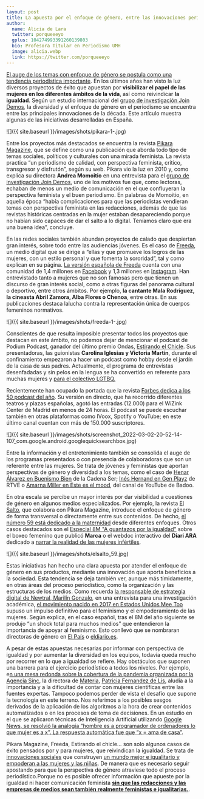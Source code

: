 ```yaml
---
layout: post
title: La apuesta por el enfoque de género, entre las innovaciones periodísticas más importantes de la década
author:
  name: Alicia de Lara
  twitter: porqueeeyo
  gplus: 104274993391260139803 
  bio: Profesora Titular en Periodismo UMH
  image: alicia.webp
  link: https://twitter.com/porqueeeyo
---
```

[El auge de los temas con enfoque de género se postula como una tendencia periodística importante](https://revistas.ucm.es/index.php/INFE/article/view/54975). En los últimos años han visto la luz diversos proyectos de éxito que apuestan por **visibilizar el papel de las mujeres en los diferentes ámbitos de la vida**, así como reivindicar **la igualdad**. Según un estudio internacional del [grupo de investigación Join Demos](https://innovations-in-journalism.com/)*,* la diversidad y el enfoque de género en el periodismo se encuentra entre las principales innovaciones de la década. Este artículo muestra algunas de las iniciativas desarrolladas en España.

![]({{ site.baseurl }}/images/shots/pikara-1-.jpg)

Entre los proyectos más destacados se encuentra la revista [Pikara Magazine](https://www.pikaramagazine.com/), que se define como una publicación que aborda todo tipo de temas sociales, políticos y culturales con una mirada feminista. La revista practica “un periodismo de calidad, con perspectiva feminista, crítico, transgresor y disfrutón”, según su web. Pikara vio la luz en 2010 y, como explica su directora **Andrea Momoitio** en una entrevista para el [grupo de investigación Join Demos](https://innovations-in-journalism.com/), uno de los motivos fue que, como lectoras, echaban de menos un medio de comunicación en el que confluyeran la perspectiva feminista y el buen periodismo. En palabras de Momoitio, en aquella época “había complicaciones para que las periodistas vendieran temas con perspectiva feminista en las redacciones, además de que las revistas históricas centradas en la mujer estaban desapareciendo porque no habían sido capaces de dar el salto a lo digital. Teníamos claro que era una buena idea”, concluye.

En las redes sociales también abundan proyectos de calado que despiertan gran interés, sobre todo entre las audiencias jóvenes. Es el caso de [Freeda](http://www.freedamedia.com/?fbclid=IwAR0aoTlLB35_D4zpJ9DXRe8PxUdwYKMPDT5ONKGC_O6m_DkXiNY_j_cJbsY), un medio digital que se dirige a “ellas y que promueve los logros de las mujeres, con un estilo personal y que fomenta la sororidad”, tal y como explican en su página. [La versión española de Freeda](https://www.instagram.com/freeda_es/?hl=en) cuenta con una comunidad de 1,4 millones en [Facebook](https://www.facebook.com/freedaesp) y 1,3 millones en [Instagram](https://www.instagram.com/freeda_es/?hl=en). Han entrevistado tanto a mujeres que no son famosas pero que tienen un discurso de gran interés social, como a otras figuras del panorama cultural o deportivo, entre otros ámbitos. Por ejemplo, **la cantante Mala Rodríguez, la cineasta Abril Zamora, Alba Flores o Chenoa**, entre otras. En sus publicaciones destaca lalucha contra la representación única de cuerpos femeninos normativos.

![]({{ site.baseurl }}/images/shots/freeda-1-.jpg)

Conscientes de que resulta imposible presentar todos los proyectos que destacan en este ámbito, no podemos dejar de mencionar el podcast de Podium Podcast, ganador del último premio Ondas, [Estirando el Chicle](https://www.podiumpodcast.com/estirando-el-chicle/). Sus presentadoras, las guionistas **Carolina Iglesias y Victoria Martín**, durante el confinamiento empezaron a hacer un podcast como hobby desde el jardín de la casa de sus padres. Actualmente, el programa de entrevistas desenfadadas y sin pelos en la lengua se ha convertido en referente para muchas mujeres y [para el colectivo LGTBQ.](https://www.google.com/url?sa=t&source=web&rct=j&url=https://www.servimedia.es/noticias/2155239&ved=2ahUKEwiRjvH4wan2AhUkyoUKHYzSD6YQFnoECA4QAQ&usg=AOvVaw2U8_oPeCiLz5lsLBXyDGkz)

Recientemente han ocupado la portada que la revista [Forbes dedica a los 50 podcast del año](https://www.google.com/url?sa=t&source=web&rct=j&url=https://forbes.es/podcast/140866/estirando-el-chicle-mas-que-validas/&ved=2ahUKEwjPxtr1vqn2AhVkzoUKHYdlDaYQFnoECEAQAQ&usg=AOvVaw3fMSIXa6L_5hzKoHuL9uqy). Su versión en directo, que ha recorrido diferentes teatros y plazas españolas, agotó las entradas (12.000) para el WiZink Center de Madrid en menos de 24 horas. El podcast se puede escuchar también en otras plataformas como IVoox, Spotify o YouTube; en este último canal cuentan con más de 150.000 suscriptores.

![]({{ site.baseurl }}/images/shots/screenshot_2022-03-02-20-52-14-107_com.google.android.googlequicksearchbox.jpg)

Entre la información y el entretenimiento también se consolida el auge de los programas presentados o con presencia de colaboradoras que son un referente entre las mujeres. Se trata de jóvenes y feministas que aportan perspectivas de género y diversidad a los temas, como el caso de [Henar Álvarez en Buenismo Bien](https://cadenaser.com/programa/2021/11/26/buenismo_bien/1637919870_336003.html) de la Cadena Ser; [Inés Hernand en Gen Playz](https://www.google.com/url?sa=t&source=web&rct=j&url=https://www.rtve.es/playz/gen-playz/&ved=2ahUKEwjXwoPXwqn2AhXRx4UKHZNaBKUQFnoECAUQAQ&usg=AOvVaw0q6nYNjAzSdZnRLUdAT9xH) de RTVE o [Amarna Miller en Este es el mood](https://www.elespanol.com/corazon/famosos/20201112/amarna-miller-siempre-cabida-alguien-hablar-poliamor/535196823_0.html), del canal de YouTube de Badoo.

En otra escala se percibe un mayor interés por dar visibilidad a cuestiones de género en algunos medios especializados. Por ejemplo, la revista [El Salto](https://www.elsaltodiario.com/), que colabora con Pikara Magazine, introduce el enfoque de género de forma transversal o directamente entre sus contenidos. De hecho, [el número 59 está dedicado a la maternidad](https://tienda.elsaltodiario.com/producto/el-salto-n-59/) desde diferentes enfoques. Otros casos destacados son el [Especial 8M "A guantazos por la igualdad"](https://www.marca.com/boxeo/combates-femeninos-liberacion-mujer.html) sobre el boxeo femenino que publicó **Marca** o el webdoc interactivo del **Diari ARA** dedicado a [narrar la realidad de las mujeres infértiles](https://es.ara.cat/media/ara-nominado-premios-laus-interactivo-infertilidad-cara-maternidad_1_3989807.html).

![]({{ site.baseurl }}/images/shots/elsalto_59.jpg)

Estas iniciativas han hecho una clara apuesta por atender el enfoque de género en sus productos, mediante una innovación que aporta beneficios a la sociedad. Esta tendencia se deja también ver, aunque más tímidamente, en otras áreas del proceso periodístico, como la organización y las estructuras de los medios. Como recuerda [la responsable de estrategia digital de Newtral, Marilín Gonzalo](https://es.linkedin.com/in/mariling/es)*,* en una entrevista para una investigación académica, [el movimiento nacido en 2017 en Estados Unidos Mee Too](https://es.wikipedia.org/wiki/Me_Too_(movimiento)) supuso un impulso definitivo para el feminismo y el empoderamiento de las mujeres. Según explica, en el caso español, tras el 8M del año siguiente se produjo “un shock total para muchos medios” que entendieron la importancia de apoyar al feminismo. Esto conllevó que se nombraran directoras de género en [El País](https://elpais.com/politica/2018/05/11/actualidad/1526063643_313967.html) o [eldiario.es](https://www.eldiario.es/redaccion/redactora-jefa-genero-eldiario-ana-requena-gana-premio-mujeres-seguir_132_6369503.html).

A pesar de estas apuestas necesarias por informar con perspectiva de igualdad y por aumentar la diversidad en los equipos, todavía queda mucho por recorrer en lo que a igualdad se refiere. Hay obstáculos que suponen una barrera para el ejercicio periodístico a todos los niveles. Por ejemplo, e[n una mesa redonda sobre la cobertura de la pandemia organizada por la Agencia Sinc](https://www.agenciasinc.es/Noticias/La-agencia-SINC-organiza-el-ciclo-de-debates-online-Lecciones-de-un-ano-de-periodismo-en-pandemia), la directora de [Materia](http://esmateria.com/), [Patricia Fernandez de Lis](https://elpais.com/sociedad/modelo-de-suscripcion/2021-02-18/patricia-fernandez-de-lis-la-ciencia-es-lo-mas-importante-que-tenemos-para-luchar-contra-las-pandemias-pero-es-falible.html), aludía a la importancia y a la dificultad de contar con mujeres científicas entre las fuentes expertas. Tampoco podemos perder de vista el desafío que supone la tecnología en este terreno. Nos referimos a los posibles sesgos derivados de la aplicación de los algoritmos a la hora de crear contenidos automatizados o en los procesos de toma de decisiones. En un estudio en el que se aplicaron técnicas de Inteligencia Artificial utilizando [Google News, se resolvió la analogía “hombre es a programador de ordenadores lo que mujer es a x”. La respuesta automática fue que “x = ama de casa”](https://elpais.com/elpais/2020/07/10/mujeres/1594372813_863855.html).

Pikara Magazine, Freeda, Estirando el chicle… son solo algunos casos de éxito pensados por y para mujeres, que reivindican la igualdad. Se trata de [innovaciones sociales](https://www.observatorioigualdadyempleo.es/proyectos-innovacion-social-eje-6/) que construyen [un mundo mejor e igualitario y empoderan a las mujeres y las niñas](https://www.un.org/sustainabledevelopment/es/gender-equality/). De manera que es necesario seguir apostando para que la perspectiva de género atraviese todo el proceso periodístico.Porque no es posible ofrecer información que apueste por la igualdad ni hacer comunicación feminista **[sin que las redacciones y las empresas de medios sean también realmente feministas e igualitarias.](https://revistalibero.com/blogs/contenidos/el-machismo-salvaje-del-periodismo-deportivo-1)**.
